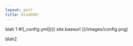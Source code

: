 ```yaml
---
layout: post
title: bloah99!
---
```


blah 1
#![_config.yml]({{ site.baseurl }}/images/config.png)

blah2
